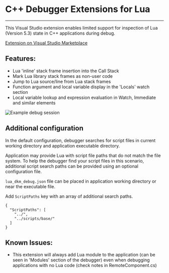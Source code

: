 # C++ Debugger Extensions for Lua

---
This Visual Studio extension enables limited support for inspection of Lua (Version 5.3) state in C++ applications during debug.

[Extension on Visual Studio Marketplace](https://marketplace.visualstudio.com/items?itemName=wheretib.lua-dkm-debug)

## Features:
 * Lua 'inline' stack frame insertion into the Call Stack
 * Mark Lua library stack frames as non-user code
 * Jump to Lua source/line from Lua stack frames
 * Function argument and local variable display in the 'Locals' watch section
 * Local variable lookup and expression evaluation in Watch, Immediate and similar elements

![Example debug session](https://github.com/WheretIB/LuaDkmDebugger/blob/master/resource/front_image.png?raw=true)

## Additional configuration

In the default configuration, debugger searches for script files in current working directory and application executable directory.

Application may provide Lua with script file paths that do not match the file system. To help the debugger find your script files in this scenario, additional script search paths can be provided using an optional configuration file.

`lua_dkm_debug.json` file can be placed in application working directory or near the executable file.

Add `ScriptPaths` key with an array of additional search paths.

```
{
  "ScriptPaths": [
    "../",
    "../scripts/base/"
  ]
}
```

## Known Issues:
 * This extension will always add Lua module to the application (can be seen in 'Modules' section of the debugger) even when debugging applications with no Lua code (check notes in RemoteComponent.cs)
